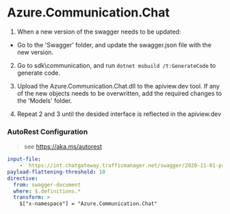 # Azure.Communication.Chat
1. When a new version of the swagger needs to be updated:
- Go to the 'Swagger' folder, and update the swagger.json file with the new version.

2. Go to sdk\communication, and run `dotnet msbuild /t:GenerateCode` to generate code.

3. Upload the Azure.Communication.Chat.dll to the apiview.dev tool.
If any of the new objects needs to be overwritten, add the required changes to the 'Models' folder.

4. Repeat 2 and 3 until the desided interface is reflected in the apiview.dev 

### AutoRest Configuration
> see https://aka.ms/autorest

``` yaml
input-file:
    -  https://int.chatgateway.trafficmanager.net/swagger/2020-11-01-preview3/swagger.json
payload-flattening-threshold: 10
directive:
  from: swagger-document
  where: $.definitions.*
  transform: >
    $["x-namespace"] = "Azure.Communication.Chat"
```
